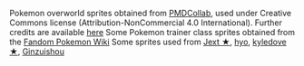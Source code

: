 Pokemon overworld sprites obtained from [PMDCollab](https://github.com/PMDCollab/SpriteCollab), used under Creative Commons license (Attribution-NonCommercial 4.0 International). Further credits are available [here](img/pmd-overworld/credits.txt)
Some Pokemon trainer class sprites obtained from the [Fandom Pokemon Wiki](https://pokemon.fandom.com)
Some sprites used from [Jext ★](https://pokengine.org/users/Jext), [hyo](https://pokengine.org/users/hyo), [kyledove ★](https://pokengine.org/users/kyledove), [Ginzuishou](https://pokengine.org/users/Ginzuishou)
